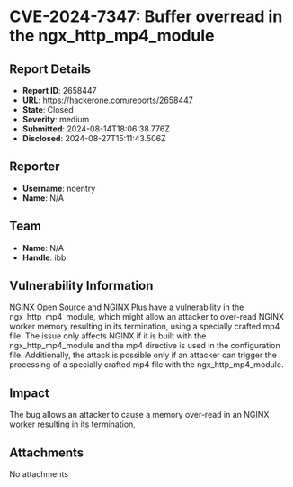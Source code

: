 # CVE-2024-7347: Buffer overread in the ngx_http_mp4_module

## Report Details
- **Report ID**: 2658447
- **URL**: https://hackerone.com/reports/2658447
- **State**: Closed
- **Severity**: medium
- **Submitted**: 2024-08-14T18:06:38.776Z
- **Disclosed**: 2024-08-27T15:11:43.506Z

## Reporter
- **Username**: noentry
- **Name**: N/A

## Team
- **Name**: N/A
- **Handle**: ibb

## Vulnerability Information
NGINX Open Source and NGINX Plus have a vulnerability in the ngx_http_mp4_module, which might allow an attacker to over-read NGINX worker memory resulting in its termination, using a specially crafted mp4 file. The issue only affects NGINX if it is built with the ngx_http_mp4_module and the mp4 directive is used in the configuration file. Additionally, the attack is possible only if an attacker can trigger the processing of a specially crafted mp4 file with the ngx_http_mp4_module.

## Impact

The bug allows an attacker to cause a memory over-read in an NGINX worker resulting in its termination,

## Attachments
No attachments
